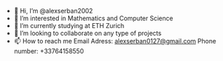 - 👋 Hi, I’m @alexserban2002
- 👀 I’m interested in Mathematics and Computer Science
- 🌱 I’m currently studying at ETH Zurich
- 💞️ I’m looking to collaborate on any type of projects
- 📫 How to reach me 
Email Adress: alexserban0127@gmail.com
Phone number: +33764158550

<!---
alexserban2002/alexserban2002 is a ✨ special ✨ repository because its `README.md` (this file) appears on your GitHub profile.
You can click the Preview link to take a look at your changes.
--->
